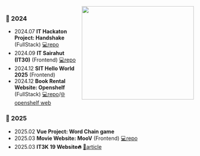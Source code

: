 <a href="https://www.gitanimals.org/en_US?utm_medium=image&utm_source=Jet1a&utm_content=line">
  <img
    src="https://render.gitanimals.org/lines/Jet1a?pet-id=655798406338959069"
    width="300"
    height="250"
    align="right"
  />
</a>

### 🐾 2024 

- 2024.07 **IT Hackaton Project: Handshake** (FullStack) [💻repo](https://github.com/Jet1a/handshake-project)
- 2024.09 **IT Sairahut (IT30)** (Frontend) [💻repo](https://github.com/Jet1a/sairahut-app)
- 2024.12 **SIT Hello World 2025** (Frontend)
- 2024.12 **Book Rental Website: Openshelf** (FullStack) [💻repo](https://github.com/Jet1a/openshelf)/[🌐openshelf web](https://openshelf-bay.vercel.app/)
 
### 👣 2025
- 2025.02 **Vue Project: Word Chain game**
- 2025.03 **Movie Website: MooV** (Frontend) [💻repo](https://github.com/Jet1a/MooV)
- 2025.03 **IT3K 19 Website🔥** [📑article](https://medium.com/@jettaphoom/experience-as-developer-for-it3k-56dce0f20fcd)

